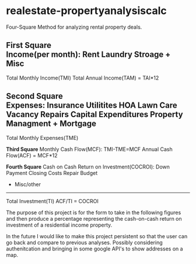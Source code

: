 # realestate-propertyanalysiscalc
Four-Square Method for analyzing rental property deals.

**First Square**                
 Income(per month):
      Rent 
      Laundry
      Stroage 
    + Misc
  -------------
Total Monthly Income(TMI)
Total Annual Income(TAM) = TAI*12
      
**Second Square**                
    Expenses:
      Insurance
      Utilitites 
      HOA 
      Lawn Care
      Vacancy
      Repairs
      Capital Expenditures
      Property Managment
    + Mortgage
  -------------
Total Monthly Expenses(TME)

**Third Square**
Monthly Cash Flow(MCF):
TMI-TME=MCF
Annual Cash Flow(ACF) = MCF*12

**Fourth Square**
Cash on Cash Return on Investment(COCROI):
     Down Payment
     Closing Costs
     Repair Budget
   + Misc/other
---------------------------
Total Investment(TI)
ACF/TI = COCROI


The purpose of this project is for the form to take in the following figures and then produce a percentage representing the cash-on-cash return on investment of a residential income property. 

In the future I would like to make this project persistent so that the user can go back and compare to previous analyses. Possibly considering authenitcation and bringing in some google API's to show addresses on a map.
